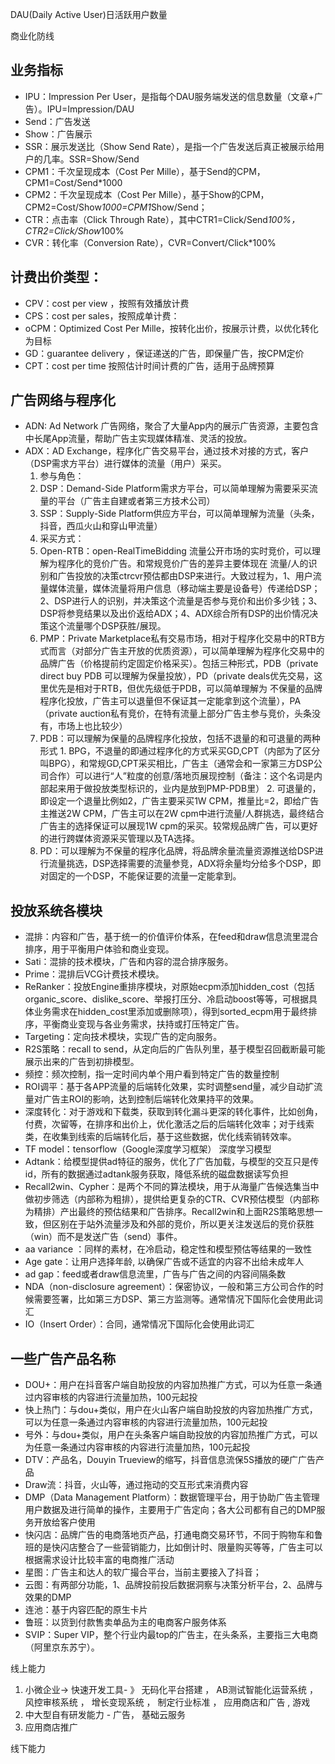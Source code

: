 DAU(Daily Active User)日活跃用户数量

商业化防线
 
## 业务指标

- IPU：Impression Per User，是指每个DAU服务端发送的信息数量（文章+广告）。IPU=Impression/DAU
- Send：广告发送
- Show：广告展示
- SSR：展示发送比（Show Send Rate），是指一个广告发送后真正被展示给用户的几率。SSR=Show/Send
- CPM1：千次呈现成本（Cost Per Mille），基于Send的CPM，CPM1=Cost/Send*1000
- CPM2：千次呈现成本（Cost Per Mille），基于Show的CPM，CPM2=Cost/Show*1000=CPM1*Show/Send；
- CTR：点击率（Click Through Rate），其中CTR1=Click/Send*100%，CTR2=Click/Show*100%
- CVR：转化率（Conversion Rate），CVR=Convert/Click*100%

## 计费出价类型：

- CPV：cost  per view ，按照有效播放计费
- CPS：cost per sales，按照成单计费：
- oCPM：Optimized Cost Per Mille，按转化出价，按展示计费，以优化转化为目标
- GD：guarantee delivery ，保证递送的广告，即保量广告，按CPM定价
- CPT：cost per time 按照估计时间计费的广告，适用于品牌预算

## 广告网络与程序化

- ADN: Ad Network 广告网络，聚合了大量App内的展示广告资源，主要包含中长尾App流量，帮助广告主实现媒体精准、灵活的投放。
- ADX：AD Exchange，程序化广告交易平台，通过技术对接的方式，客户（DSP需求方平台）进行媒体的流量（用户）采买。
  1. 参与角色：
    1. DSP：Demand-Side Platform需求方平台，可以简单理解为需要采买流量的平台（广告主自建或者第三方技术公司）
    2. SSP：Supply-Side Platform供应方平台，可以简单理解为流量（头条，抖音，西瓜火山和穿山甲流量）
  2. 采买方式：
    1. Open-RTB：open-RealTimeBidding 流量公开市场的实时竞价，可以理解为程序化的竞价广告。和常规竞价广告的差异主要体现在 流量/人的识别和广告投放的决策ctrcvr预估都由DSP来进行。大致过程为，1、用户流量媒体流量，媒体流量将用户信息（移动端主要是设备号）传递给DSP；2、DSP进行人的识别，并决策这个流量是否参与竞价和出价多少钱；3、DSP将参竞结果以及出价返给ADX；4、ADX综合所有DSP的出价情况决策这个流量哪个DSP获胜/展现。
    2. PMP：Private Marketplace私有交易市场，相对于程序化交易中的RTB方式而言（对部分广告主开放的优质资源），可以简单理解为程序化交易中的品牌广告（价格提前约定固定价格采买）。包括三种形式，PDB（private direct buy PDB 可以理解为保量投放），PD（private deals优先交易，这里优先是相对于RTB，但优先级低于PDB，可以简单理解为 不保量的品牌程序化投放，广告主可以退量但不保证其一定能拿到这个流量），PA（private auction私有竞价，在特有流量上部分广告主参与竞价，头条没有，市场上也比较少）
    3. PDB：可以理解为保量的品牌程序化投放，包括不退量的和可退量的两种形式
      1. BPG，不退量的即通过程序化的方式采买GD,CPT（内部为了区分叫BPG），和常规GD,CPT采买相比，广告主（通常会和一家第三方DSP公司合作）可以进行“人”粒度的创意/落地页展现控制（备注：这个名词是内部起来用于做投放类型标识的，业内是放到PMP-PDB里）
      2. 可退量的，即设定一个退量比例如2，广告主要采买1W CPM，推量比=2，即给广告主推送2W CPM，广告主可以在2W cpm中进行流量/人群挑选，最终结合广告主的选择保证可以展现1W cpm的采买。较常规品牌广告，可以更好的进行跨媒体资源采买管理以及TA选择。
    4. PD：可以理解为不保量的程序化品牌，将品牌余量流量资源推送给DSP进行流量挑选，DSP选择需要的流量参竞，ADX将余量均分给多个DSP，即对固定的一个DSP，不能保证要的流量一定能拿到。

## 投放系统各模块

- 混排：内容和广告，基于统一的价值评价体系，在feed和draw信息流里混合排序，用于平衡用户体验和商业变现。
- Sati：混排的技术模块，广告和内容的混合排序服务。
- Prime：混排后VCG计费技术模块。
- ReRanker：投放Engine重排序模块，对原始ecpm添加hidden_cost（包括organic_score、dislike_score、举报打压分、冷启动boost等等，可根据具体业务需求在hidden_cost里添加或删除项），得到sorted_ecpm用于最终排序，平衡商业变现与各业务需求，扶持或打压特定广告。
- Targeting：定向技术模块，实现广告的定向服务。
- R2S策略：recall  to send，从定向后的广告队列里，基于模型召回截断最可能展示出来的广告到初排模型。
- 频控：频次控制，指一定时间内单个用户看到特定广告的数量控制
- ROI调平：基于各APP流量的后端转化效果，实时调整send量，减少自动扩流量对广告主ROI的影响，达到控制后端转化效果持平的效果。
- 深度转化：对于游戏和下载类，获取到转化漏斗更深的转化事件，比如创角，付费，次留等，在排序和出价上，优化激活之后的后端转化效率；对于线索类，在收集到线索的后端转化后，基于这些数据，优化线索销转效率。
- TF model：tensorflow（Google深度学习框架） 深度学习模型
- Adtank：给模型提供ad特征的服务，优化了广告加载，与模型的交互只是传id，所有的数据通过adtank服务获取，降低系统的磁盘数据读写负担
- Recall2win、Cypher：是两个不同的算法模块，用于从海量广告候选集当中做初步筛选（内部称为粗排），提供给更复杂的CTR、CVR预估模型（内部称为精排）产出最终的预估结果和广告排序。Recall2win和上面R2S策略思想一致，但区别在于站外流量涉及和外部的竞价，所以更关注发送后的竞价获胜（win）而不是发送广告（send）事件。
- aa variance ：同样的素材，在冷启动，稳定性和模型预估等结果的一致性
- Age gate：让用户选择年龄, 以确保广告或不适宜的内容不出给未成年人
- ad gap：feed或者draw信息流里，广告与广告之间的内容间隔条数
- NDA（non-disclosure agreement）：保密协议，一般和第三方公司合作的时候需要签署，比如第三方DSP、第三方监测等。通常情况下国际化会使用此词汇
- IO（Insert Order）：合同，通常情况下国际化会使用此词汇

## 一些广告产品名称
- DOU+：用户在抖音客户端自助投放的内容加热推广方式，可以为任意一条通过内容审核的内容进行流量加热，100元起投
- 快上热门：与dou+类似，用户在火山客户端自助投放的内容加热推广方式，可以为任意一条通过内容审核的内容进行流量加热，100元起投
- 号外：与dou+类似，用户在头条客户端自助投放的内容加热推广方式，可以为任意一条通过内容审核的内容进行流量加热，100元起投
- DTV：产品名，Douyin Trueview的缩写，抖音信息流保5S播放的硬广广告产品
- Draw流：抖音，火山等，通过拖动的交互形式来消费内容
- DMP（Data Management Platform）：数据管理平台，用于协助广告主管理用户数据及进行简单的操作，主要用于广告定向；各大公司都有自己的DMP服务开放给客户使用
- 快闪店：品牌广告的电商落地页产品，打通电商交易环节，不同于购物车和鲁班的是快闪店整合了一些营销能力，比如倒计时、限量购买等等，广告主可以根据需求设计比较丰富的电商推广活动
- 星图：广告主和达人的软广撮合平台，当前主要接入了抖音；
- 云图：有两部分功能，1、品牌投前投后数据洞察与决策分析平台，2、品牌与效果的DMP
- 连池：基于内容匹配的原生卡片
- 鲁班：以货到付款售卖单品为主的电商客户服务体系
- SVIP：Super VIP，整个行业内最top的广告主，在头条系，主要指三大电商（阿里京东苏宁）。

线上能力

1. 小微企业-> 快速开发工具- 》 无码化平台搭建 ， AB测试智能化运营系统 ， 风控审核系统 ， 增长变现系统 ， 制定行业标准 ， 应用商店和广告 , 游戏
2. 中大型自有研发能力 - 广告， 基础云服务
3. 应用商店推广

线下能力


